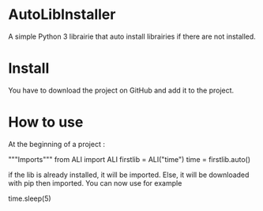 # AutoLibInstaller
A simple Python 3 librairie that auto install librairies if there are not installed.
# Install
You have to download the project on GitHub and add it to the project.
# How to use
At the beginning of a project : 


"""Imports"""
from ALI import ALI
firstlib = ALI("time")
time = firstlib.auto()

if the lib is already installed, it will be imported. Else, it will be downloaded with pip then imported.
You can now use for example

time.sleep(5)